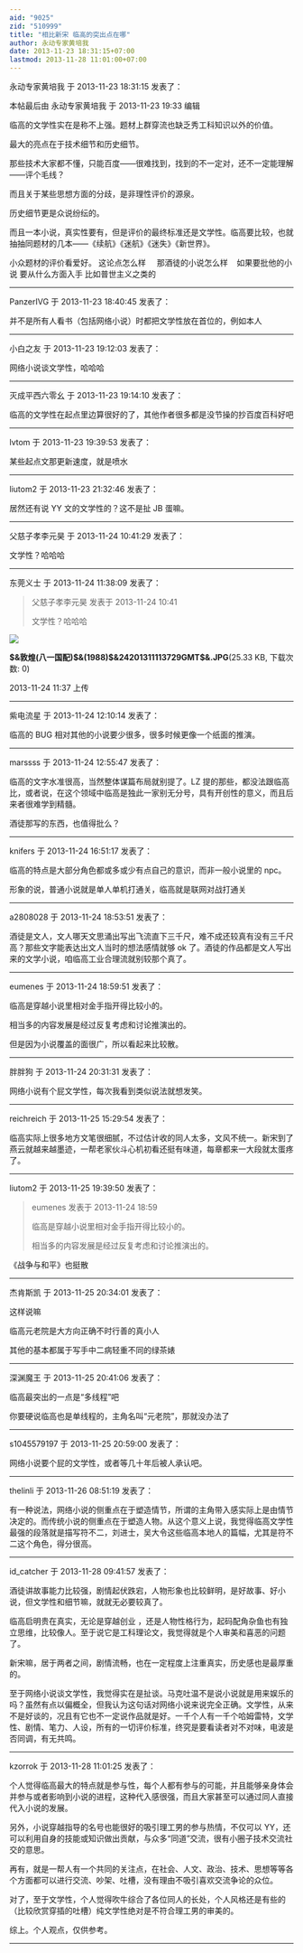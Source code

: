 ```yaml
---
aid: "9025"
zid: "510999"
title: "相比新宋 临高的突出点在哪"
author: 永动专家黄培我
date: 2013-11-23 18:31:15+07:00
lastmod: 2013-11-28 11:01:00+07:00
---
```


永动专家黄培我 于 2013-11-23 18:31:15 发表了：

本帖最后由 永动专家黄培我 于 2013-11-23 19:33 编辑

临高的文学性实在是称不上强。题材上群穿流也缺乏秀工科知识以外的价值。

最大的亮点在于技术细节和历史细节。

那些技术大家都不懂，只能百度——很难找到，找到的不一定对，还不一定能理解——评个毛线？

而且关于某些思想方面的分歧，是非理性评价的源泉。

历史细节更是众说纷纭的。

而且一本小说，真实性要有，但是评价的最终标准还是文学性。临高要比较，也就抽抽同题材的几本——《续航》《迷航》《迷失》《新世界》。

小众题材的评价看爱好。 这论点怎么样     那酒徒的小说怎么样    如果要批他的小说 要从什么方面入手 比如普世主义之类的

---

PanzerIVG 于 2013-11-23 18:40:45 发表了：

并不是所有人看书（包括网络小说）时都把文学性放在首位的，例如本人

---

小白之友 于 2013-11-23 19:12:03 发表了：

网络小说谈文学性，哈哈哈

---

灭成平西六零幺 于 2013-11-23 19:14:10 发表了：

临高的文学性在起点里边算很好的了，其他作者很多都是没节操的抄百度百科好吧

---

lvtom 于 2013-11-23 19:39:53 发表了：

某些起点文那更新速度，就是喷水

---

liutom2 于 2013-11-23 21:32:46 发表了：

居然还有说 YY 文的文学性的？这不是扯 JB 蛋嘛。

---

父慈子孝李元昊 于 2013-11-24 10:41:29 发表了：

文学性？哈哈哈

---

东莞义士 于 2013-11-24 11:38:09 发表了：

> 父慈子孝李元昊 发表于 2013-11-24 10:41
>
> 文学性？哈哈哈

![](/9025/113755ostlyl35o3dss33i.jpg)

**\$&敦煌(八一国配)\$&(1988)\$&24201311113729GMT\$&.JPG**(25.33 KB, 下载次数: 0)

2013-11-24 11:37 上传

---

紫电流星 于 2013-11-24 12:10:14 发表了：

临高的 BUG 相对其他的小说要少很多，很多时候更像一个纸面的推演。

---

marssss 于 2013-11-24 12:55:47 发表了：

临高的文字水准很高，当然整体谋篇布局就别提了。LZ 提的那些，都没法跟临高比，或者说，在这个领域中临高是独此一家别无分号，具有开创性的意义，而且后来者很难学到精髓。

酒徒那写的东西，也值得批么？

---

knifers 于 2013-11-24 16:51:17 发表了：

临高的特点是大部分角色都或多或少有点自己的意识，而非一般小说里的 npc。

形象的说，普通小说就是单人单机打通关，临高就是联网对战打通关

---

a2808028 于 2013-11-24 18:53:51 发表了：

酒徒是文人，文人哪天文思涌出写出飞流直下三千尺，难不成还较真有没有三千尺高？那些文字能表达出文人当时的想法感情就够 ok 了。酒徒的作品都是文人写出来的文学小说，咱临高工业合理流就别较那个真了。

---

eumenes 于 2013-11-24 18:59:51 发表了：

临高是穿越小说里相对金手指开得比较小的。

相当多的内容发展是经过反复考虑和讨论推演出的。

但是因为小说覆盖的面很广，所以看起来比较散。

---

胖胖狗 于 2013-11-24 20:31:31 发表了：

网络小说有个屁文学性，每次我看到类似说法就想发笑。

---

reichreich 于 2013-11-25 15:29:54 发表了：

临高实际上很多地方文笔很细腻，不过估计收的同人太多，文风不统一。新宋到了燕云就越来越墨迹，一帮老家伙斗心机初看还挺有味道，每章都来一大段就太蛋疼了。

---

liutom2 于 2013-11-25 19:39:50 发表了：

> eumenes 发表于 2013-11-24 18:59
>
> 临高是穿越小说里相对金手指开得比较小的。
>
> 相当多的内容发展是经过反复考虑和讨论推演出的。

《战争与和平》也挺散

---

杰肯斯凯 于 2013-11-25 20:34:01 发表了：

这样说嘛

临高元老院是大方向正确不时行善的真小人

其他的基本都属于写手中二病轻重不同的绿茶婊

---

深渊魔王 于 2013-11-25 20:41:06 发表了：

临高最突出的一点是“多线程”吧

你要硬说临高也是单线程的，主角名叫“元老院”，那就没办法了

---

s1045579197 于 2013-11-25 20:59:00 发表了：

网络小说要个屁的文学性，或者等几十年后被人承认吧。

---

thelinli 于 2013-11-26 08:51:19 发表了：

有一种说法，网络小说的侧重点在于塑造情节，所谓的主角带入感实际上是由情节决定的。而传统小说的侧重点在于塑造人物。从这个意义上说，我觉得临高文学性最强的段落就是描写符不二，刘进士，吴大令这些临高本地人的篇幅，尤其是符不二这个角色，得分很高。

---

id_catcher 于 2013-11-28 09:41:57 发表了：

酒徒讲故事能力比较强，剧情起伏跌宕，人物形象也比较鲜明，是好故事、好小说，但文学性和细节嘛，就就无必要较真了。

临高启明贵在真实，无论是穿越创业 ，还是人物性格行为，起码配角杂鱼也有独立思维，比较像人。至于说它是工科理论文，我觉得就是个人审美和喜恶的问题了。

新宋嘛，居于两者之间，剧情流畅，也在一定程度上注重真实，历史感也是最厚重的。

至于网络小说谈文学性，我觉得实在是扯谈。马克吐温不是说小说就是用来娱乐的吗？虽然有点以偏概全，但我认为这句话对网络小说来说完全正确。文学性，从来不是好谈的，况且有它也不一定说作品就是好。一千个人有一千个哈姆雷特，文学性、剧情、笔力、人设，所有的一切评价标准，终究是要看读者对不对味，电波是否同调，有无共鸣。

---

kzorrok 于 2013-11-28 11:01:25 发表了：

个人觉得临高最大的特点就是参与性，每个人都有参与的可能，并且能够亲身体会并参与或者影响到小说的进程，这种代入感很强，而且大家甚至可以通过同人直接代入小说的发展。

另外，小说穿越指导的名号也能很好的吸引理工男的参与热情，不仅可以 YY，还可以利用自身的技能或知识做出贡献，与众多“同道”交流，很有小圈子技术交流社交的意思。

再有，就是一帮人有一个共同的关注点，在社会、人文、政治、技术、思想等等各个方面都可以进行交流、吵架、吐槽，没有理由不吸引喜欢交流争论的众位。

对了，至于文学性，个人觉得吹牛综合了各位同人的长处，个人风格还是有些的（比较欣赏穿插的吐槽）纯文学性绝对是不符合理工男的审美的。

综上。个人观点，仅供参考。

---
